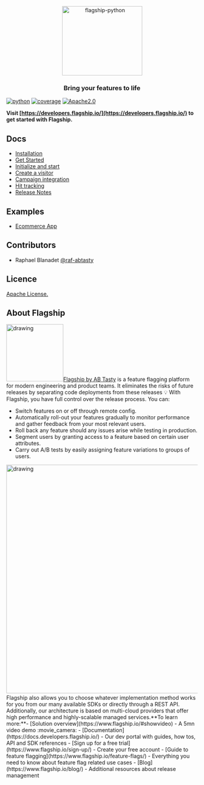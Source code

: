 <p align="center">

<img  src="https://mk0abtastybwtpirqi5t.kinstacdn.com/wp-content/uploads/picture-solutions-persona-product-flagship.jpg"  width="211"  height="182"  alt="flagship-python"  />

</p>

<h3 align="center">Bring your features to life</h3>

[![python](https://img.shields.io/badge/python-2.7.18%20%7C%203.5%20%7C%203.8-blue.svg)]()
[![coverage](https://img.shields.io/badge/coverage-88%25-green)]()
[![Apache2.0](https://img.shields.io/badge/License-Apache%202.0-blue.svg)](http://www.apache.org/licenses/LICENSE-2.0)


**Visit [https://developers.flagship.io/](https://developers.flagship.io/) to get started with Flagship.**

## Docs

- [Installation](https://developers.flagship.io/docs/sdk/python/v2.0#installation)
- [Get Started](https://developers.flagship.io/docs/sdk/python/v2.0#getting-started)
- [Initialize and start](https://developers.flagship.io/docs/sdk/python/v2.0#initialization)
- [Create a visitor](https://developers.flagship.io/docs/sdk/python/v2.0#updating-the-user-context)
- [Campaign integration](https://developers.flagship.io/docs/sdk/python/v2.0#campaign-synchronization)
- [Hit tracking](https://developers.flagship.io/docs/sdk/python/v2.0#hit-tracking)
- [Release Notes](https://developers.flagship.io/docs/sdk/python/v2.0#release-notes)

## Examples

- [Ecommerce App](./examples/ecommerce)

## Contributors

- Raphael Blanadet [@raf-abtasty](https://github.com/raf-abtasty)

## Licence

[Apache License.](https://github.com/abtasty/flagship-python-sdk/blob/master/LICENSE)

## About Flagship
​
<img src="https://www.flagship.io/wp-content/uploads/Flagship-horizontal-black-wake-AB.png" alt="drawing" width="150"/>
​
[Flagship by AB Tasty](https://www.flagship.io/) is a feature flagging platform for modern engineering and product teams. It eliminates the risks of future releases by separating code deployments from these releases :bulb: With Flagship, you have full control over the release process. You can:
​
- Switch features on or off through remote config.
- Automatically roll-out your features gradually to monitor performance and gather feedback from your most relevant users.
- Roll back any feature should any issues arise while testing in production.
- Segment users by granting access to a feature based on certain user attributes.
- Carry out A/B tests by easily assigning feature variations to groups of users.
​
<img src="https://www.flagship.io/wp-content/uploads/demo-setup.png" alt="drawing" width="600"/>
​
Flagship also allows you to choose whatever implementation method works for you from our many available SDKs or directly through a REST API. Additionally, our architecture is based on multi-cloud providers that offer high performance and highly-scalable managed services.
​
**To learn more:**
​
- [Solution overview](https://www.flagship.io/#showvideo) - A 5mn video demo :movie_camera:
- [Documentation](https://docs.developers.flagship.io/) - Our dev portal with guides, how tos, API and SDK references
- [Sign up for a free trial](https://www.flagship.io/sign-up/) - Create your free account
- [Guide to feature flagging](https://www.flagship.io/feature-flags/) - Everything you need to know about feature flag related use cases
- [Blog](https://www.flagship.io/blog/) - Additional resources about release management